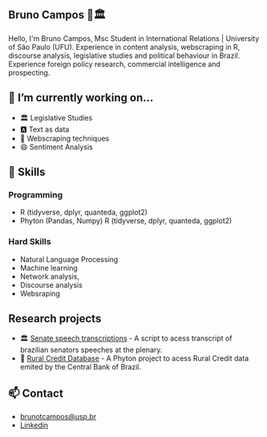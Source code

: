 ## Bruno Campos 👋🏛️

Hello, I'm Bruno Campos, Msc Student in International Relations | University of São Paulo (UFU). Experience in content analysis, webscraping in R, discourse analysis, legislative studies and political behaviour in Brazil. Experience foreign policy research, commercial intelligence and prospecting.

## 🔭 I’m currently working on... 
- 🏛️ Legislative Studies
- 🅰️ Text as data
- 🎲 Webscraping techniques
- 😄 Sentiment Analysis

## 💬 Skills
### Programming
- R (tidyverse, dplyr, quanteda, ggplot2) 
- Phyton (Pandas, Numpy)
 R (tidyverse, dplyr, quanteda, ggplot2)
### Hard Skills
- Natural Language Processing
- Machine learning
- Network analysis,
- Discourse analysis
- Websraping

## Research projects
- 🏛️ [Senate speech transcriptions](https://github.com/BrunoTCampos/transcricao_disc_senado) - A script to acess transcript of brazilian senators speeches at the plenary.
- 🌱 [Rural Credit Database](https://github.com/BrunoTCampos/credito_ruralBC) - A Phyton project to acess Rural Credit data emited by the Central Bank of Brazil. 


## 📫 Contact 
- [brunotcampos@usp.br](brunotcampos@usp.br)
- [Linkedin](https://www.linkedin.com/in/bruno-taddeo-de-lima-campos/)
